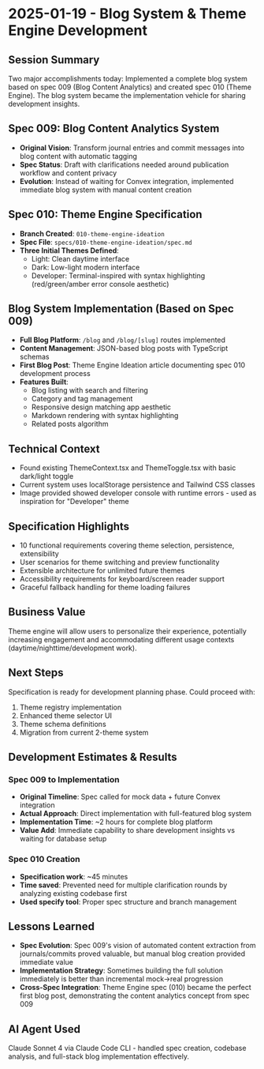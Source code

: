 # 2025-01-19 - Blog System & Theme Engine Development

## Session Summary
Two major accomplishments today: Implemented a complete blog system based on spec 009 (Blog Content Analytics) and created spec 010 (Theme Engine). The blog system became the implementation vehicle for sharing development insights.

## Spec 009: Blog Content Analytics System
- **Original Vision**: Transform journal entries and commit messages into blog content with automatic tagging
- **Spec Status**: Draft with clarifications needed around publication workflow and content privacy
- **Evolution**: Instead of waiting for Convex integration, implemented immediate blog system with manual content creation

## Spec 010: Theme Engine Specification
- **Branch Created**: `010-theme-engine-ideation`
- **Spec File**: `specs/010-theme-engine-ideation/spec.md`
- **Three Initial Themes Defined**:
  - Light: Clean daytime interface
  - Dark: Low-light modern interface
  - Developer: Terminal-inspired with syntax highlighting (red/green/amber error console aesthetic)

## Blog System Implementation (Based on Spec 009)
- **Full Blog Platform**: `/blog` and `/blog/[slug]` routes implemented
- **Content Management**: JSON-based blog posts with TypeScript schemas
- **First Blog Post**: Theme Engine Ideation article documenting spec 010 development process
- **Features Built**:
  - Blog listing with search and filtering
  - Category and tag management
  - Responsive design matching app aesthetic
  - Markdown rendering with syntax highlighting
  - Related posts algorithm

## Technical Context
- Found existing ThemeContext.tsx and ThemeToggle.tsx with basic dark/light toggle
- Current system uses localStorage persistence and Tailwind CSS classes
- Image provided showed developer console with runtime errors - used as inspiration for "Developer" theme

## Specification Highlights
- 10 functional requirements covering theme selection, persistence, extensibility
- User scenarios for theme switching and preview functionality
- Extensible architecture for unlimited future themes
- Accessibility requirements for keyboard/screen reader support
- Graceful fallback handling for theme loading failures

## Business Value
Theme engine will allow users to personalize their experience, potentially increasing engagement and accommodating different usage contexts (daytime/nighttime/development work).

## Next Steps
Specification is ready for development planning phase. Could proceed with:
1. Theme registry implementation
2. Enhanced theme selector UI
3. Theme schema definitions
4. Migration from current 2-theme system

## Development Estimates & Results
### Spec 009 to Implementation
- **Original Timeline**: Spec called for mock data + future Convex integration
- **Actual Approach**: Direct implementation with full-featured blog system
- **Implementation Time**: ~2 hours for complete blog platform
- **Value Add**: Immediate capability to share development insights vs waiting for database setup

### Spec 010 Creation
- **Specification work**: ~45 minutes
- **Time saved**: Prevented need for multiple clarification rounds by analyzing existing codebase first
- **Used specify tool**: Proper spec structure and branch management

## Lessons Learned
- **Spec Evolution**: Spec 009's vision of automated content extraction from journals/commits proved valuable, but manual blog creation provided immediate value
- **Implementation Strategy**: Sometimes building the full solution immediately is better than incremental mock→real progression
- **Cross-Spec Integration**: Theme Engine spec (010) became the perfect first blog post, demonstrating the content analytics concept from spec 009

## AI Agent Used
Claude Sonnet 4 via Claude Code CLI - handled spec creation, codebase analysis, and full-stack blog implementation effectively.